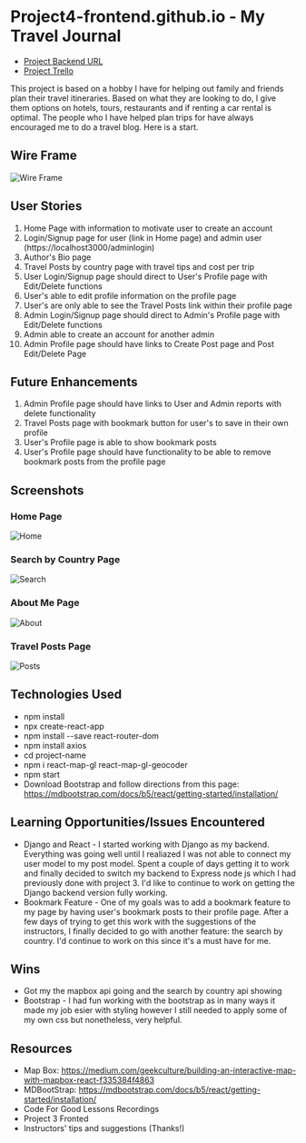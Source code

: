 # Project4-frontend.github.io - My Travel Journal

* [Project Backend URL](https://github.com/Mepkaz01/Project4-backend.github.io)
* [Project Trello](https://trello.com/b/egfEOojZ/my-travel-journal-app-c4g2021)

This project is based on a hobby I have for helping out family and friends plan their travel itineraries. Based on what they are looking to do, I give them options on hotels, tours, restaurants and if renting a car rental is optimal. The people who I have helped plan trips for have always encouraged me to do a travel blog. Here is a start. 

## Wire Frame

![Wire Frame](https://user-images.githubusercontent.com/82845234/125888408-f918c266-e9f3-46d5-8734-254db2b010d7.png)


## User Stories

1) Home Page with information to motivate user to create an account
2) Login/Signup page for user (link in Home page) and admin user (https://localhost3000/adminlogin)
3) Author's Bio page
4) Travel Posts by country page with travel tips and cost per trip
5) User Login/Signup page should direct to User's Profile page with Edit/Delete functions
6) User's able to edit profile information on the profile page
7) User's are only able to see the Travel Posts link within their profile page
8) Admin Login/Signup page should direct to Admin's Profile page with Edit/Delete functions
9) Admin able to create an account for another admin
10) Admin Profile page should have links to Create Post page and Post Edit/Delete Page

## Future Enhancements

1) Admin Profile page should have links to User and Admin reports with delete functionality
2) Travel Posts page with bookmark button for user's to save in their own profile
3) User's Profile page is able to show bookmark posts
4) User's Profile page should have functionality to be able to remove bookmark posts from the profile page

## Screenshots

### Home Page

![Home](https://user-images.githubusercontent.com/82845234/125958363-121f6882-b0be-4179-ba0f-37cf9a9fef82.png)

### Search by Country Page

![Search](https://user-images.githubusercontent.com/82845234/125958508-d53d0271-59e0-4c36-a4ae-899a4c3bd896.png)

### About Me Page

![About](https://user-images.githubusercontent.com/82845234/125958963-5bcd087a-8a71-4f13-a7b2-130366586e2e.png)

### Travel Posts Page

![Posts](https://user-images.githubusercontent.com/82845234/125959160-2cefb774-84cb-4f4a-8977-503cc6094193.png)

## Technologies Used

* npm install
* npx create-react-app
* npm install --save react-router-dom
* npm install axios
* cd project-name
* npm i react-map-gl react-map-gl-geocoder
* npm start
* Download Bootstrap and follow directions from this page: https://mdbootstrap.com/docs/b5/react/getting-started/installation/

## Learning Opportunities/Issues Encountered

* Django and React - I started working with Django as my backend. Everything was going well until I realiazed I was not able to connect my user model to my post model. Spent a couple of days getting it to work and finally decided to switch my backend to Express node js which I had previously done with project 3. I'd like to continue to work on getting the Django backend version fully working. 
* Bookmark Feature - One of my goals was to add a bookmark feature to my page by having user's bookmark posts to their profile page. After a few days of trying to get this work with the suggestions of the instructors, I finally decided to go with another feature: the search by country. I'd continue to work on this since it's a must have for me. 

## Wins

* Got my the mapbox api going and the search by country api showing
* Bootstrap - I had fun working with the bootstrap as in many ways it made my job esier with styling however I still needed to apply some of my own css but nonetheless, very helpful. 

## Resources

* Map Box: https://medium.com/geekculture/building-an-interactive-map-with-mapbox-react-f335384f4863
* MDBootStrap: https://mdbootstrap.com/docs/b5/react/getting-started/installation/
* Code For Good Lessons Recordings
* Project 3 Fronted
* Instructors' tips and suggestions (Thanks!)


